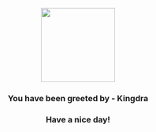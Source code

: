 <p align="center">
    <img src="https://raw.githubusercontent.com/PokeAPI/sprites/master/sprites/pokemon/230.png" width="150" height="150">
</p>
<h3 align="center">You have been greeted by - <b>Kingdra</b></h3>
<h3 align="center">Have a nice day!</h3>
